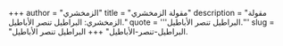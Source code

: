 +++
author = "الزمخشري"
title = "مقولة الزمخشري"
description = "مقولة الزمخشري: البراطيل تنصر الأباطيل."
quote = '''البراطيل تنصر الأباطيل.'''
slug = "البراطيل-تنصر-الأباطيل"
+++
البراطيل تنصر الأباطيل.
